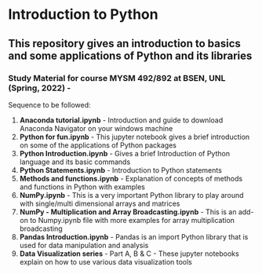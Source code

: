 # Introduction to Python
## This repository gives an introduction to basics and some applications of Python and its libraries 
### Study Material for course MYSM 492/892 at BSEN, UNL (Spring, 2022) - <br>

Sequence to be followed:
  1. <b>Anaconda tutorial.ipynb</b> - Introduction and guide to download Anaconda Navigator on your windows machine
  2. <b>Python for fun.ipynb</b> - This jupyter notebook gives a brief introduction on some of the applications of Python packages
  3. <b>Python Introduction.ipynb</b> - Gives a brief Introduction of Python language and its basic commands
  4. <b>Python Statements.ipynb</b> - Introduction to Python statements
  5. <b>Methods and functions.ipynb</b> - Explanation of concepts of methods and functions in Python with examples
  6. <b>NumPy.ipynb</b> - This is a very important Python library to play around with single/multi dimensional arrays and matrices
  7. <b>NumPy - Multiplication and Array Broadcasting.ipynb</b> - This is an add-on to Numpy.ipynb file with more examples for array multiplication broadcasting
  8. <b>Pandas Introduction.ipynb</b> - Pandas is an import Python library that is used for data manipulation and analysis
  9. <b>Data Visualization series</b> - Part A, B & C - These jupyter notebooks explain on how to use various data visualization tools
